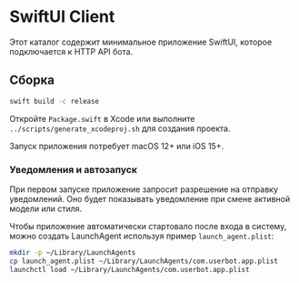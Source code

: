 # SwiftUI Client

Этот каталог содержит минимальное приложение SwiftUI, которое подключается к HTTP API бота.

## Сборка

```bash
swift build -c release
```
Откройте `Package.swift` в Xcode или выполните `../scripts/generate_xcodeproj.sh` для создания проекта.



Запуск приложения потребует macOS 12+ или iOS 15+.

### Уведомления и автозапуск

При первом запуске приложение запросит разрешение на отправку уведомлений.
Оно будет показывать уведомление при смене активной модели или стиля.

Чтобы приложение автоматически стартовало после входа в систему,
можно создать LaunchAgent используя пример `launch_agent.plist`:

```bash
mkdir -p ~/Library/LaunchAgents
cp launch_agent.plist ~/Library/LaunchAgents/com.userbot.app.plist
launchctl load ~/Library/LaunchAgents/com.userbot.app.plist
```
